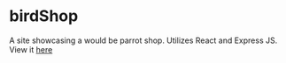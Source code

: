 # birdShop

A site showcasing a would be parrot shop. Utilizes React and Express JS. View it [here](https://birdshop-fullstack.onrender.com/) 

